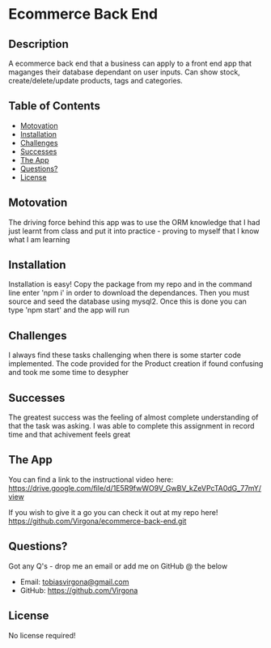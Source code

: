 # Ecommerce Back End

## Description

A ecommerce back end that a business can apply to a front end app that maganges their database dependant on user inputs. Can show stock, create/delete/update products, tags and categories.

## Table of Contents

- [Motovation](Motovation)
- [Installation](Installation)
- [Challenges](Challenges)
- [Successes](Successes)
- [The App](App)
- [Questions?](Questions?)
- [License](License)

## Motovation

The driving force behind this app was to use the ORM knowledge that I had just learnt from class and put it into practice - proving to myself that I know what I am learning

## Installation

Installation is easy! Copy the package from my repo and in the command line enter 'npm i' in order to download the dependances. Then you must source and seed the database using mysql2. Once this is done you can type 'npm start' and the app will run

## Challenges

I always find these tasks challenging when there is some starter code implemented. The code provided for the Product creation if found confusing and took me some time to desypher

## Successes

The greatest success was the feeling of almost complete understanding of that the task was asking. I was able to complete this assignment in record time and that achivement feels great

## The App

You can find a link to the instructional video here:
https://drive.google.com/file/d/1E5R9fwWO9V_GwBV_kZeVPcTA0dG_77mY/view

If you wish to give it a go you can check it out at my repo here!
https://github.com/Virgona/ecommerce-back-end.git


## Questions?

Got any Q's - drop me an email or add me on GitHub @ the below

- Email: tobiasvirgona@gmail.com
- GitHub: https://github.com/Virgona

## License

No license required!